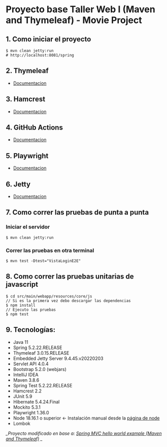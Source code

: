 Proyecto base Taller Web I (Maven and Thymeleaf) - Movie Project
===============================

## 1. Como iniciar el proyecto

```shell
$ mvn clean jetty:run
# http://localhost:8081/spring
```

## 2. Thymeleaf

* [Documentacion](https://www.thymeleaf.org/doc/tutorials/3.0/usingthymeleaf.html)

## 3. Hamcrest

* [Documentacion](https://hamcrest.org/JavaHamcrest/javadoc/2.2/)

## 4. GitHub Actions

* [Documentacion](https://docs.github.com/es/actions/quickstart)

## 5. Playwright

* [Documentacion](https://playwright.dev/java/docs/intro)

## 6. Jetty

* [Documentacion](https://eclipse.dev/jetty/documentation/jetty-9/index.html#maven-and-jetty)

## 7. Como correr las pruebas de punta a punta

### Iniciar el servidor

```shell
$ mvn clean jetty:run
```

### Correr las pruebas en otra terminal

```shell
$ mvn test -Dtest="VistaLoginE2E"
```

## 8. Como correr las pruebas unitarias de javascript

```shell
$ cd src/main/webapp/resources/core/js
// Si es la primera vez debo descargar las dependencias
$ npm install
// Ejecuto las pruebas
$ npm test
```

## 9. Tecnologías:

* Java 11
* Spring 5.2.22.RELEASE
* Thymeleaf 3.0.15.RELEASE
* Embedded Jetty Server 9.4.45.v20220203
* Servlet API 4.0.4
* Bootstrap 5.2.0 (webjars)
* IntelliJ IDEA
* Maven 3.8.6
* Spring Test 5.2.22.RELEASE
* Hamcrest 2.2
* JUnit 5.9
* Hibernate 5.4.24.Final
* Mockito 5.3.1
* Playwright 1.36.0
* Node 18.16.1 o superior <- Instalación manual desde la [página de node](https://nodejs.org/en)
* Lombok

*_Proyecto modificado en base
a: [Spring MVC hello world example (Maven and Thymeleaf)](https://mkyong.com/spring-mvc/spring-mvc-hello-world-example/)
_*
